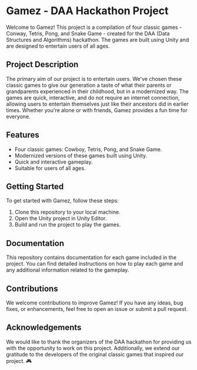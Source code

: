 # Gamez - DAA Hackathon Project

Welcome to Gamez! This project is a compilation of four classic games - Conway, Tetris, Pong, and Snake Game - created for the DAA (Data Structures and Algorithms) hackathon. The games are built using Unity and are designed to entertain users of all ages.

## Project Description

The primary aim of our project is to entertain users. We've chosen these classic games to give our generation a taste of what their parents or grandparents experienced in their childhood, but in a modernized way. The games are quick, interactive, and do not require an internet connection, allowing users to entertain themselves just like their ancestors did in earlier times. Whether you're alone or with friends, Gamez provides a fun time for everyone.

## Features

- Four classic games: Cowboy, Tetris, Pong, and Snake Game.
- Modernized versions of these games built using Unity.
- Quick and interactive gameplay.
- Suitable for users of all ages.

## Getting Started

To get started with Gamez, follow these steps:

1. Clone this repository to your local machine.
2. Open the Unity project in Unity Editor.
3. Build and run the project to play the games.

## Documentation

This repository contains documentation for each game included in the project. You can find detailed instructions on how to play each game and any additional information related to the gameplay.

## Contributions

We welcome contributions to improve Gamez! If you have any ideas, bug fixes, or enhancements, feel free to open an issue or submit a pull request.

## Acknowledgements

We would like to thank the organizers of the DAA hackathon for providing us with the opportunity to work on this project. Additionally, we extend our gratitude to the developers of the original classic games that inspired our project. 🎮
